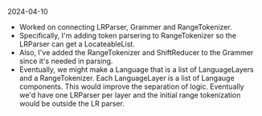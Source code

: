 
2024-04-10
 - Worked on connecting LRParser, Grammer and RangeTokenizer.
 - Specifically, I'm adding token parsering to RangeTokenizer so the LRParser can get a LocateableList<Token>.
 - Also, I've added the RangeTokenizer and ShiftReducer to the Grammer since it's needed in parsing.
 - Eventually, we might make a Language that is a list of LanguageLayers and a RangeTokenizer. Each LanguageLayer is a list of Langauge components. This would improve the separation of logic. Eventually we'd have one LRParser per layer and the initial range tokenization would be outside the LR parser.